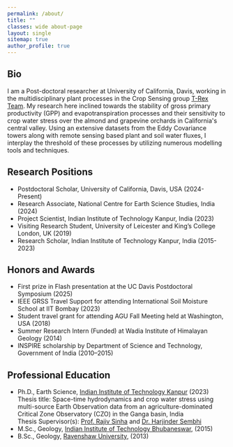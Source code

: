 ```yaml
---
permalink: /about/
title: ""
classes: wide about-page
layout: single
sitemap: true
author_profile: true
---
```

## Bio
I am a Post-doctoral researcher at University of California, Davis, working in the multidisciplinary plant processes in the Crop Sensing group [T-Rex Team](https://www.t-rexproject.com/meet-the-team). My research here inclined towards the stability of gross primary productivity (GPP) and evapotranspiration processes and their sensitivity to crop water stress over the almond and grapevine orchards in California's central valley. Using an extensive datasets from the Eddy Covariance towers along with remote sensing based plant and soil water fluxes, I interplay the threshold of these processes by utilizing numerous modelling tools and techniques.

## Research Positions
- Postdoctoral Scholar, University of California, Davis, USA (2024-Present)
- Research Associate, National Centre for Earth Science Studies, India (2024)
- Project Scientist, Indian Institute of Technology Kanpur, India (2023)
- Visiting Research Student, University of Leicester and King’s College London, UK (2019)
- Research Scholar, Indian Institute of Technology Kanpur, India (2015-2023)

## Honors and Awards
- First prize in Flash presentation at the UC Davis Postdoctoral Symposium (2025)
- IEEE GRSS Travel Support for attending International Soil Moisture School at IIT Bombay (2023)
- Student travel grant for attending AGU Fall Meeting held at Washington, USA (2018)
- Summer Research Intern (Funded) at Wadia Institute of Himalayan Geology (2014)
- INSPIRE scholarship by Department of Science and Technology, Government of India (2010–2015)

## Professional Education
- Ph.D., Earth Science, [Indian Institute of Technology Kanpur](https://www.iitk.ac.in/) (2023) <br>
  Thesis title: Space-time hydrodynamics and crop water stress using multi-source Earth Observation data from an agriculture-dominated Critical Zone Observatory (CZO) in the Ganga basin, India <br>
  Thesis Supervisor(s): [Prof. Rajiv Sinha](https://home.iitk.ac.in/~rsinha/) and [Dr. Harjinder Sembhi](https://le.ac.uk/people/harjinder-sembhi)
- M.Sc., Geology,	[Indian Institute of Technology Bhubaneswar](https://www.iitbbs.ac.in/), (2015)
- B.Sc.,	Geology, [Ravenshaw University](https://ravenshawuniversity.ac.in/), (2013)
